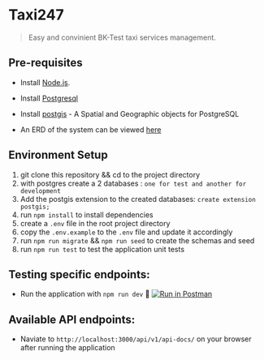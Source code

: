 # Taxi247

> Easy and convinient BK-Test taxi services management.

## Pre-requisites

- Install [Node.js](https://nodejs.org/en/download/).
- Install [Postgresql](https://www.postgresql.org/docs/9.3/tutorial-install.html)
- Install [postgis](https://postgis.net/install/) - A Spatial and Geographic objects for PostgreSQL

- An ERD of the system can be viewed [here](https://drive.google.com/file/d/15-PYykJzNgBFk29q3pRTO4UceBb0DNEp/view?usp=sharing)

## Environment Setup

1. git clone this repository && cd to the project directory
2. with postgres create a 2 databases : `one for test and another for development`
3. Add the postgis extension to the created databases: `create extension postgis;`
4. run `npm install` to install dependencies
5. create a `.env` file in the root project directory
6. copy the `.env.example` to the `.env` file and update it accordingly
7. run `npm run migrate` && `npm run seed` to create the schemas and seed
8. run `npm run test` to test the application unit tests

## Testing specific endpoints:

- Run the application with `npm run dev` 🚀  [![Run in Postman](https://run.pstmn.io/button.svg)](https://app.getpostman.com/run-collection/14dde3cb05c0f432a5d1)

## Available API endpoints:

- Naviate to `http://localhost:3000/api/v1/api-docs/` on your browser after running the application
